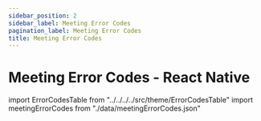 ```yaml
---
sidebar_position: 2
sidebar_label: Meeting Error Codes
pagination_label: Meeting Error Codes
title: Meeting Error Codes
---
```


# Meeting Error Codes - React Native

import ErrorCodesTable from "../../../../src/theme/ErrorCodesTable"
import meetingErrorCodes from "./data/meetingErrorCodes.json"

<ErrorCodesTable errorCodes={meetingErrorCodes} />
